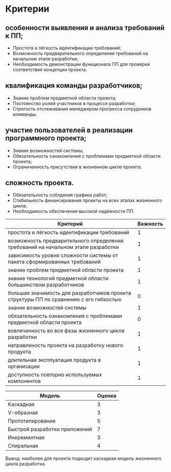 # Критерии
## особенности выявления и анализа требований к ПП;
- Простота и лёгкость идентификации требований;
- Возможность предварительного определения требований на начальном этапе разработки;
- Необходимость демонстрации функционала ПП для проверки соответствия концепции проекта.
## квалификация команды разработчиков;
- Знание проблем предметной области проекта;
- Постоянство ролей участников в процессе разработки;
- Строгость отслеживания менеджером прогресса сотрудников комманды.
## участие пользователей в реализации программного проекта;
- Знание возможностей системы;
- Обязательность ознакомления с проблемами предметной области проекта;
- Ограниченность присутствия в жизненном цикле проекта.
## сложность проекта.
- Обязательность соблдения графика работ;
- Стабильность финансирования проекты на всех этапах жизненного цикла;
- Необходимость обеспечения высокой надёжности ПП.

| Критерий | Важность | 
| ------ | ------ |
| простота и лёгкость идентификации требований | 1 |
| возможность предварительного определения требований на начальном этапе разработки | 1 |
| зависимость уровня сложности системы от пакета сформированных требований | 1 |
| знание проблем предметной области проекта | 1 |
| знание технологий предметной области большинством разработчиков | 1 |
| большая значимость для разработчиков проекта структуры ПП по сравнению с его гибкостью | 0 |
| знание возможностей системы | 1 |
| обязательность ознакомления с проблемами предметной области проекта | 0 |
| вовлеченность во все фазы жизненного цикла разработки | 1 |
| направленость проекта на разработку нового продукта | 1 |
| длительная эксплуатация продукта в организации | 1 |
| доступность повторно используемых компонентов | 1 |

| Модель | Оценка |
| ------ | ------ |
| Каскадная | 3 | 
| V-образная | 3 | 
| Прототипирования | 5 | 
| Быстрой разработки приложений | 7 | 
| Инкрементная | 3 | 
| Спиральная | 4 | 

Вывод: наиболее для проекта подходит каскадная модель жизненного цикла разработки.
